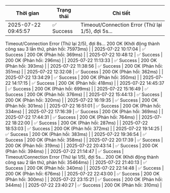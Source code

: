 | Thời gian | Trạng thái | Chi tiết |
|---|---|---|
| 2025-07-22 09:45:57 | ✅ Success | Timeout/Connection Error (Thử lại 1/5), đợi 5s...
Timeout/Connection Error (Thử lại 2/5), đợi 8s...
200 OK (Khởi động thành công sau 3 lần thử, phản hồi: 75973ms) |
| 2025-07-22 10:17:04 | ✅ Success | 200 OK (Phản hồi: 369ms) |
| 2025-07-22 10:48:12 | ✅ Success | 200 OK (Phản hồi: 296ms) |
| 2025-07-22 11:13:33 | ✅ Success | 200 OK (Phản hồi: 393ms) |
| 2025-07-22 11:38:56 | ✅ Success | 200 OK (Phản hồi: 351ms) |
| 2025-07-22 12:32:08 | ✅ Success | 200 OK (Phản hồi: 362ms) |
| 2025-07-22 13:34:29 | ✅ Success | 200 OK (Phản hồi: 350ms) |
| 2025-07-22 14:17:15 | ✅ Success | 200 OK (Phản hồi: 418ms) |
| 2025-07-22 14:45:37 | ✅ Success | 200 OK (Phản hồi: 699ms) |
| 2025-07-22 15:16:49 | ✅ Success | 200 OK (Phản hồi: 376ms) |
| 2025-07-22 15:44:13 | ✅ Success | 200 OK (Phản hồi: 320ms) |
| 2025-07-22 16:19:35 | ✅ Success | 200 OK (Phản hồi: 301ms) |
| 2025-07-22 16:51:01 | ✅ Success | 200 OK (Phản hồi: 334ms) |
| 2025-07-22 17:16:39 | ✅ Success | 200 OK (Phản hồi: 369ms) |
| 2025-07-22 17:44:31 | ✅ Success | 200 OK (Phản hồi: 764ms) |
| 2025-07-22 18:22:00 | ✅ Success | 200 OK (Phản hồi: 287ms) |
| 2025-07-22 18:53:03 | ✅ Success | 200 OK (Phản hồi: 372ms) |
| 2025-07-22 19:14:25 | ✅ Success | 200 OK (Phản hồi: 383ms) |
| 2025-07-22 19:36:54 | ✅ Success | 200 OK (Phản hồi: 358ms) |
| 2025-07-22 20:17:39 | ✅ Success | 200 OK (Phản hồi: 319ms) |
| 2025-07-22 20:43:14 | ✅ Success | 200 OK (Phản hồi: 394ms) |
| 2025-07-22 21:14:47 | ✅ Success | Timeout/Connection Error (Thử lại 1/5), đợi 5s...
200 OK (Khởi động thành công sau 2 lần thử, phản hồi: 35464ms) |
| 2025-07-22 21:40:13 | ✅ Success | 200 OK (Phản hồi: 340ms) |
| 2025-07-22 22:14:48 | ✅ Success | 200 OK (Phản hồi: 676ms) |
| 2025-07-22 22:43:00 | ✅ Success | 200 OK (Phản hồi: 300ms) |
| 2025-07-22 23:15:21 | ✅ Success | 200 OK (Phản hồi: 344ms) |
| 2025-07-22 23:40:27 | ✅ Success | 200 OK (Phản hồi: 310ms) |

